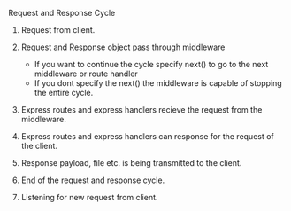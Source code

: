 Request and Response Cycle

1. Request from client.

2. Request and Response object pass through middleware

   - If you want to continue the cycle specify next() to go to the next middleware or
     route handler
   - If you dont specify the next() the middleware is capable of stopping the entire cycle.

3. Express routes and express handlers recieve the request from the middleware.

4. Express routes and express handlers can response for the request of the client.

5. Response payload, file etc. is being transmitted to the client.

6. End of the request and response cycle.

7. Listening for new request from client.
